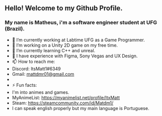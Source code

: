 ##    Hello! Welcome to my Github Profile.
### My name is Matheus, i'm a software engineer student at UFG (Brazil).

- 💼 I’m currently working at Labtime UFG as a Game Programmer.
- 🔭 I’m working on a Unity 2D game on my free time.
- 🌱 I’m currently learning C++ and unreal.
- 🎨 I have experience with Figma, Sony Vegas and UX Design.
- 📫 How to reach me:
- Discord: ItsMatt1#6349
- Gmail: mattdmr01@gmail.com
-  
- ⚡ Fun facts:
- I'm into animes and games.
- MyAnimeList: https://myanimelist.net/profile/ItxMatt
- Steam: https://steamcommunity.com/id/Matdm1/
- I can speak english properly but my main language is Portuguese.
